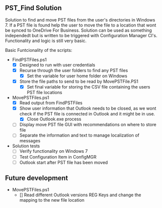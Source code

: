 PST_Find Solution
-------

Solution to find and move PST files from the user's directories in Windows 7.
If a PST file is found help the user to move the file to a location that wont be
synced to OneDrive For Business.
Solution can be used as something independedt but is written to be triggered
with Configuration Manager CI's.
Functionality and logic is still very basic.

Basic Funtcionality of the scripts:

* FindPSTFiles.ps1
    * [x] Designed to run with user credentials
    * [x] Recurse through the user folders to find any PST files
        * [x] Set the variable for user home folder on Windows 
    * [x] Store the file paths to send to be read by MovePSTFile.PS1
        * [x] Set final variable for storing the CSV file containing the users
                PST file locations

* MovePSTFiles.ps1
    * [x] Read output from FindPSTFiles
    * [x] Show user information that Outlook needs to be closed, as we wont
          check if the PST file is connected in Outlook and it might be in use.
        * [x] Close Outlook.exe process
    * [ ] Display move PST file GUI with recommendations on where to store file
    * [ ] Separate the information and text to manage localization of messages

* Solution tests
    * [ ] Verify functionality on Windows 7
    * [ ] Test Configuration Item in ConfigMGR
    * [ ] Outlook start after PST file has been moved

Future development
-------
* MovePSTFiles.ps1
    * [] Read different Outlook versions REG Keys and change the mapping to the new file location